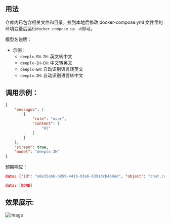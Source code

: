 ## 用法

仓库内已包含相关文件和目录，拉到本地后修改 docker-compose.yml 文件里的环境变量后运行`docker-compose up -d`即可。

模型名说明：

- 示例：
    - `deeplx-EN-ZH`: 英文转中文
    - `deeplx-ZH-EN`: 中文转英文
    - `deeplx-EN`: 自动识别语言转英文
    - `deeplx-ZH`: 自动识别语言转中文

## 调用示例：

```json
{
    "messages": [
        {
            "role": "user",
            "content": [
                "Hi"
            ]
        }
    ],
    "stream": true,
    "model": "deeplx-ZH"
}
```

预期响应：

```json
data: {"id": "a0e35ab6-b859-441b-93e6-6391dcb468ed", "object": "chat.completion.chunk", "created": 1709348239.833917, "model": "deeplx-ZH", "choices": [{"index": 0, "delta": {"content": "\u4f60\u597d"}, "finish_reason": null}]}

data: [DONE]


```

## 效果展示:

![image](https://github.com/Ink-Osier/DeepLXToV1Api/assets/133617214/12c60ed1-538b-4a24-8b4d-999e54f8dabd)

